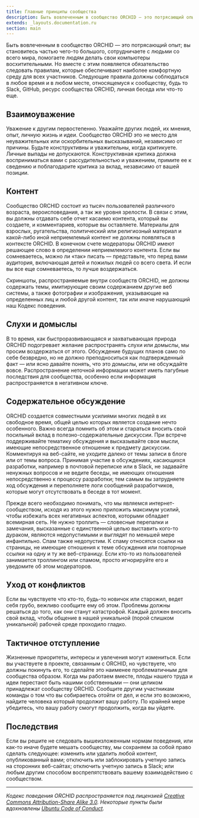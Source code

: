 ```yaml
---
title: Главные принципы сообщества
description: Быть вовлеченным в сообщество ORCHID — это потрясающий опыт
extends: _layouts.documentation.ru
section: main
---
```


Быть вовлеченным в сообщество ORCHID — это потрясающий опыт;
вы становитесь частью чего-то большого, сотрудничаете с людьми со всего мира, 
помогаете людям делать свои компьютеры восхитительными. 
Но вместе с этим появляется обязательство следовать правилам, 
которые обеспечивают наиболее комфортную среду для всех участников. 
Следующие правила должны соблюдаться в любое время и в любом месте, 
относящемуся к сообществу, будь то Slack, GitHub, ресурс сообщества ORCHID, личная беседа или что-то еще.

## Взаимоуважение

Уважение к другим первостепенно. Уважайте других людей, их мнения, опыт, личную жизнь и идеи. Сообщество ORCHID это не место для неуважительных или оскорбительных высказываний, независимо от причины. Будьте конструктивны и уважительны, когда критикуете. Личные выпады не допускаются. Конструктивная критика должна восприниматься вами с рассудительностью и уважением, примите ее к сведению и поблагодарите критика за вклад, независимо от вашей позиции.

## Контент

Сообщество ORCHID состоит из тысяч пользователей различного возраста, вероисповедания, а так же уровня зрелости. В связи с этим, вы должны отдавать себе отчет касаемо контента, который вы создаете, и комментариев, которые вы оставляете. Материалы для взрослых, ругательства, политический или религиозный материал и какой-либо иной неприемлемый контент не должны появляться в контексте ORCHID. В конечном счете модераторы ORCHID имеют решающее слово в определении неприемлемого контента. Если вы сомневаетесь, можно ли «так» писать — представьте, что перед вами аудитория, включающая детей и пожилых людей со всего света. И если вы все еще сомневаетесь, то лучше воздержаться.

Скриншоты, распространяемые внутри сообществ ORCHID, не должны содержать темы, имитирующие своим содержанием другие веб системы, а также фотографии и изображения, указывающие на определенных лиц и любой другой контент, так или иначе нарушающий наш Кодекс поведения.

## Слухи и домыслы

В то время, как быстроразвивающаяся и захватывающая природа ORCHID подогревает желание распространять слухи или домыслы, мы просим воздержаться от этого. Обсуждение будущих планов само по себе безвредно, но не должно преподноситься как подтвержденный факт — или ясно давайте понять, что это домыслы, или не обсуждайте вовсе. Распространение неточной информации может иметь пагубные последствия для сообщества, особенно если информация распространяется в негативном ключе.

## Содержательное обсуждение

ORCHID создается совместными усилиями многих людей в их свободное время, общей целью которых является создание нечто особенного. Важно всегда помнить об этом и стараться вносить свой посильный вклад в полезно-содержательные дискуссии. При встрече поддерживайте тематику обсуждения и высказывайте свои мысли, имеющие непосредственное отношение к предмету дискуссии. Комментируя на веб-сайте, не уходите далеко от темы записи в блоге или от темы вопроса. Принимая участие в обсуждениях, касающихся разработки, например в почтовой переписке или в Slack, не задавайте ненужных вопросов и не ведите беседы, не имеющих отношения непосредственно к процессу разработки; тем самым вы затрудняете ход обсуждения и переполняете логи сообщений разработчиков, которые могут отсутствовать в беседе в тот момент.

Прежде всего необходимо понимать, что мы являемся интернет-сообществом, исходя из этого нужно приложить максимум усилий, чтобы избежать всех негативных аспектов, которыми обладает всемирная сеть. Не нужно троллить — словесные перепалки и замечания, высказанные с единственной целью выставить кого-то дураком, являются недопустимыми и выглядят по меньшей мере инфантильно. Спам также недопустим. К спаму относятся ссылки на страницы, не имеющие отношения к теме обсуждения или повторные ссылки на одну и ту же веб-страницу. Если кто-то из пользователей занимается троллингом или спамом, просто игнорируйте его и уведомите об этом модераторов.

## Уход от конфликтов

Если вы чувствуете что кто-то, будь-то новичок или старожил, ведет себя грубо, вежливо сообщите ему об этом. Проблемы должны решаться до того, как они станут катастрофой. Каждый должен вносить свой вклад, чтобы общение в нашей уникальной (порой слишком уникальной) рабочей среде проходило гладко.

## Тактичное отступление

Жизненные приоритеты, интересы и увлечения могут измениться. Если вы участвуете в проекте, связанным с ORCHID, но чувствуете, что должны покинуть его, то сделайте это наименее проблематичным для сообщества образом. Когда мы работаем вместе, плоды нашего труда и идеи перестают быть нашими собственными — они целиком принадлежат сообществу ORCHID. Сообщите другим участникам команды о том что вы собираетесь отойти от дел, и если это возможно, найдите человека который продолжит вашу работу. По крайней мере убедитесь, что вашу работу смогут продолжить, когда вы уйдете.

## Последствия

Если вы решите не следовать вышеизложенным нормам поведения, или как-то иначе будете мешать сообществу, мы сохраняем за собой право сделать следующее: изменить или удалить любой контент, опубликованный вами; отключить или заблокировать учетную запись на сторонних веб-сайтах; отключить учетную запись в Slack; или любым другим способом воспрепятствовать вашему взаимодействию с сообществом.

----------

_Кодекс поведения ORCHID распространяется под лицензией [Creative Commons Attribution-Share Alike 3.0](http://creativecommons.org/licenses/by-sa/3.0/). 
Некоторые пункты были вдохновлены [Ubuntu Code of Conduct](http://www.ubuntu.com/about/about-ubuntu/conduct)._